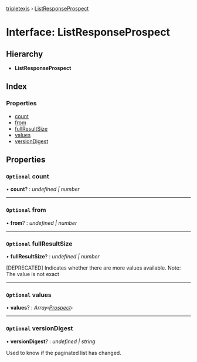 [tripletexjs](../README.md) › [ListResponseProspect](listresponseprospect.md)

# Interface: ListResponseProspect

## Hierarchy

* **ListResponseProspect**

## Index

### Properties

* [count](listresponseprospect.md#optional-count)
* [from](listresponseprospect.md#optional-from)
* [fullResultSize](listresponseprospect.md#optional-fullresultsize)
* [values](listresponseprospect.md#optional-values)
* [versionDigest](listresponseprospect.md#optional-versiondigest)

## Properties

### `Optional` count

• **count**? : *undefined | number*

___

### `Optional` from

• **from**? : *undefined | number*

___

### `Optional` fullResultSize

• **fullResultSize**? : *undefined | number*

[DEPRECATED] Indicates whether there are more values available. Note: The value is not exact

___

### `Optional` values

• **values**? : *Array‹[Prospect](prospect.md)›*

___

### `Optional` versionDigest

• **versionDigest**? : *undefined | string*

Used to know if the paginated list has changed.
